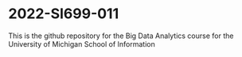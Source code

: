 # 2022-SI699-011

This is the github repository for the Big Data Analytics course for the University of Michigan School of Information

